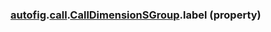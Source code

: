 ### [autofig](autofig.md).[call](autofig.call.md).[CallDimensionSGroup](autofig.call.CallDimensionSGroup.md).label (property)



